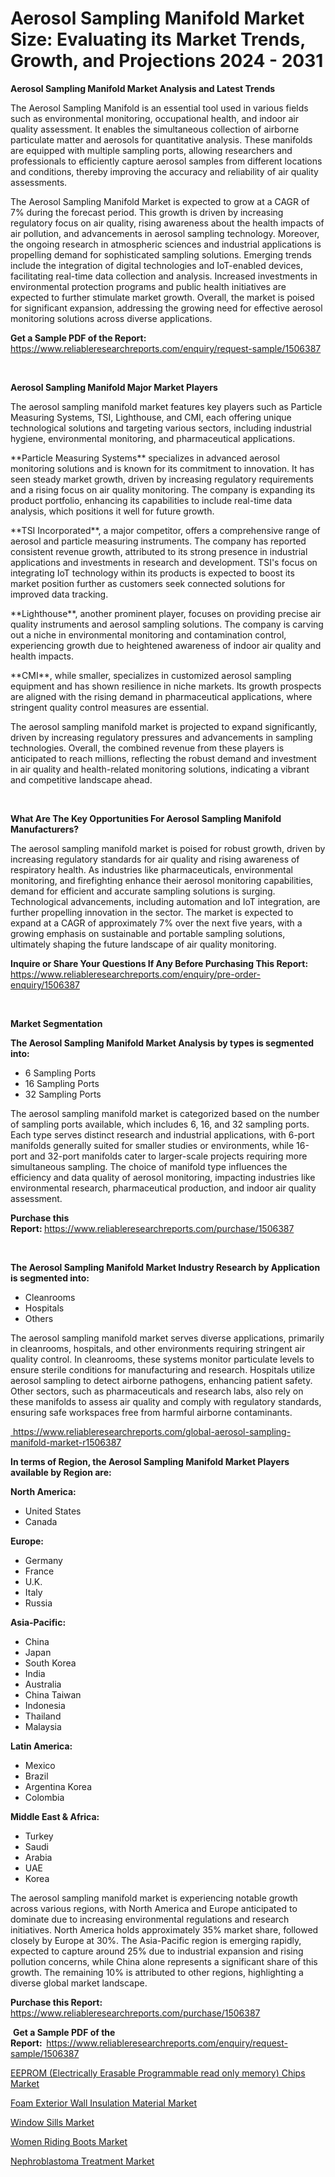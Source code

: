 <p><h1>Aerosol Sampling Manifold Market Size: Evaluating its Market Trends, Growth, and Projections 2024 - 2031</h1></p><p><strong>Aerosol Sampling Manifold Market Analysis and Latest Trends</strong></p>
<p><p>The Aerosol Sampling Manifold is an essential tool used in various fields such as environmental monitoring, occupational health, and indoor air quality assessment. It enables the simultaneous collection of airborne particulate matter and aerosols for quantitative analysis. These manifolds are equipped with multiple sampling ports, allowing researchers and professionals to efficiently capture aerosol samples from different locations and conditions, thereby improving the accuracy and reliability of air quality assessments.</p><p>The Aerosol Sampling Manifold Market is expected to grow at a CAGR of 7% during the forecast period. This growth is driven by increasing regulatory focus on air quality, rising awareness about the health impacts of air pollution, and advancements in aerosol sampling technology. Moreover, the ongoing research in atmospheric sciences and industrial applications is propelling demand for sophisticated sampling solutions. Emerging trends include the integration of digital technologies and IoT-enabled devices, facilitating real-time data collection and analysis. Increased investments in environmental protection programs and public health initiatives are expected to further stimulate market growth. Overall, the market is poised for significant expansion, addressing the growing need for effective aerosol monitoring solutions across diverse applications.</p></p>
<p><strong>Get a Sample PDF of the Report:&nbsp;</strong> <a href="https://www.reliableresearchreports.com/enquiry/request-sample/1506387">https://www.reliableresearchreports.com/enquiry/request-sample/1506387</a></p>
<p>&nbsp;</p>
<p><strong>Aerosol Sampling Manifold Major Market Players</strong></p>
<p><p>The aerosol sampling manifold market features key players such as Particle Measuring Systems, TSI, Lighthouse, and CMI, each offering unique technological solutions and targeting various sectors, including industrial hygiene, environmental monitoring, and pharmaceutical applications.</p><p>**Particle Measuring Systems** specializes in advanced aerosol monitoring solutions and is known for its commitment to innovation. It has seen steady market growth, driven by increasing regulatory requirements and a rising focus on air quality monitoring. The company is expanding its product portfolio, enhancing its capabilities to include real-time data analysis, which positions it well for future growth.</p><p>**TSI Incorporated**, a major competitor, offers a comprehensive range of aerosol and particle measuring instruments. The company has reported consistent revenue growth, attributed to its strong presence in industrial applications and investments in research and development. TSI's focus on integrating IoT technology within its products is expected to boost its market position further as customers seek connected solutions for improved data tracking.</p><p>**Lighthouse**, another prominent player, focuses on providing precise air quality instruments and aerosol sampling solutions. The company is carving out a niche in environmental monitoring and contamination control, experiencing growth due to heightened awareness of indoor air quality and health impacts. </p><p>**CMI**, while smaller, specializes in customized aerosol sampling equipment and has shown resilience in niche markets. Its growth prospects are aligned with the rising demand in pharmaceutical applications, where stringent quality control measures are essential.</p><p>The aerosol sampling manifold market is projected to expand significantly, driven by increasing regulatory pressures and advancements in sampling technologies. Overall, the combined revenue from these players is anticipated to reach millions, reflecting the robust demand and investment in air quality and health-related monitoring solutions, indicating a vibrant and competitive landscape ahead.</p></p>
<p>&nbsp;</p>
<p><strong>What Are The Key Opportunities For Aerosol Sampling Manifold Manufacturers?</strong></p>
<p><p>The aerosol sampling manifold market is poised for robust growth, driven by increasing regulatory standards for air quality and rising awareness of respiratory health. As industries like pharmaceuticals, environmental monitoring, and firefighting enhance their aerosol monitoring capabilities, demand for efficient and accurate sampling solutions is surging. Technological advancements, including automation and IoT integration, are further propelling innovation in the sector. The market is expected to expand at a CAGR of approximately 7% over the next five years, with a growing emphasis on sustainable and portable sampling solutions, ultimately shaping the future landscape of air quality monitoring.</p></p>
<p><strong>Inquire or Share Your Questions If Any Before Purchasing This Report:</strong> <a href="https://www.reliableresearchreports.com/enquiry/pre-order-enquiry/1506387">https://www.reliableresearchreports.com/enquiry/pre-order-enquiry/1506387</a></p>
<p>&nbsp;</p>
<p><strong>Market Segmentation</strong></p>
<p><strong>The Aerosol Sampling Manifold Market Analysis by types is segmented into:</strong></p>
<p><ul><li>6 Sampling Ports</li><li>16 Sampling Ports</li><li>32 Sampling Ports</li></ul></p>
<p><p>The aerosol sampling manifold market is categorized based on the number of sampling ports available, which includes 6, 16, and 32 sampling ports. Each type serves distinct research and industrial applications, with 6-port manifolds generally suited for smaller studies or environments, while 16-port and 32-port manifolds cater to larger-scale projects requiring more simultaneous sampling. The choice of manifold type influences the efficiency and data quality of aerosol monitoring, impacting industries like environmental research, pharmaceutical production, and indoor air quality assessment.</p></p>
<p><strong>Purchase this Report:&nbsp;</strong><a href="https://www.reliableresearchreports.com/purchase/1506387">https://www.reliableresearchreports.com/purchase/1506387</a></p>
<p>&nbsp;</p>
<p><strong>The Aerosol Sampling Manifold Market Industry Research by Application is segmented into:</strong></p>
<p><ul><li>Cleanrooms</li><li>Hospitals</li><li>Others</li></ul></p>
<p><p>The aerosol sampling manifold market serves diverse applications, primarily in cleanrooms, hospitals, and other environments requiring stringent air quality control. In cleanrooms, these systems monitor particulate levels to ensure sterile conditions for manufacturing and research. Hospitals utilize aerosol sampling to detect airborne pathogens, enhancing patient safety. Other sectors, such as pharmaceuticals and research labs, also rely on these manifolds to assess air quality and comply with regulatory standards, ensuring safe workspaces free from harmful airborne contaminants.</p></p>
<p><a href="https://www.reliableresearchreports.com/global-aerosol-sampling-manifold-market-r1506387">&nbsp;https://www.reliableresearchreports.com/global-aerosol-sampling-manifold-market-r1506387</a></p>
<p><strong>In terms of Region, the Aerosol Sampling Manifold Market Players available by Region are:</strong></p>
<p>
    <p> <strong> North America: </strong>
        <ul>
            <li>United States</li>
            <li>Canada</li>
        </ul>
        </p> 
    <p> <strong> Europe: </strong>
        <ul>
            <li>Germany</li>
            <li>France</li>
            <li>U.K.</li>
            <li>Italy</li>
            <li>Russia</li>
        </ul>
        </p> 
    <p> <strong> Asia-Pacific: </strong>
        <ul>
            <li>China</li>
            <li>Japan</li>
            <li>South Korea</li>
            <li>India</li>
            <li>Australia</li>
            <li>China Taiwan</li>
            <li>Indonesia</li>
            <li>Thailand</li>
            <li>Malaysia</li>
        </ul>
        </p> 
    <p> <strong> Latin America: </strong>
        <ul>
            <li>Mexico</li>
            <li>Brazil</li>
            <li>Argentina Korea</li>
            <li>Colombia</li>
        </ul>
        </p> 
    <p> <strong> Middle East & Africa: </strong>
        <ul>
            <li>Turkey</li>
            <li>Saudi</li>
            <li>Arabia</li>
            <li>UAE</li>
            <li>Korea</li>
        </ul>
    </p>
    </p>
<p><p>The aerosol sampling manifold market is experiencing notable growth across various regions, with North America and Europe anticipated to dominate due to increasing environmental regulations and research initiatives. North America holds approximately 35% market share, followed closely by Europe at 30%. The Asia-Pacific region is emerging rapidly, expected to capture around 25% due to industrial expansion and rising pollution concerns, while China alone represents a significant share of this growth. The remaining 10% is attributed to other regions, highlighting a diverse global market landscape.</p></p>
<p><strong>Purchase this Report: </strong><a href="https://www.reliableresearchreports.com/purchase/1506387">https://www.reliableresearchreports.com/purchase/1506387</a></p>
<p>&nbsp;<strong>Get a Sample PDF of the Report:&nbsp;&nbsp;</strong><a href="https://www.reliableresearchreports.com/enquiry/request-sample/1506387">https://www.reliableresearchreports.com/enquiry/request-sample/1506387</a></p>
<p><strong></strong></p>
<p><p><a href="https://github.com/joannesouthgate/Market-Research-Report-List-5/blob/main/eeprom-electrically-erasable-programmable-read-only-memory-chips-market.md">EEPROM (Electrically Erasable Programmable read only memory) Chips Market</a></p><p><a href="https://medium.com/@ayeshasikdar760/foam-exterior-wall-insulation-material-market-evolution-global-trends-and-regional-dynamics-2024-286f2d659638">Foam Exterior Wall Insulation Material Market</a></p><p><a href="https://issuu.com/reportprime-2/docs/window-sills-market-size-2030.pptx_fdf3c7a3ec58f9">Window Sills Market</a></p><p><a href="https://issuu.com/reportprime-2/docs/women-riding-boots-market-size-2030_f7dc8e8c3e4c80">Women Riding Boots Market</a></p><p><a href="https://www.linkedin.com/pulse/global-perspectives-nephroblastoma-treatment-market-trends-challenges-lzfcc">Nephroblastoma Treatment Market</a></p></p>